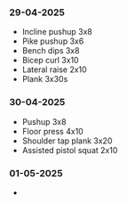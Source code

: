 ### 29-04-2025
- Incline pushup 3x8
- Pike pushup 3x6
- Bench dips 3x8
- Bicep curl 3x10
- Lateral raise 2x10
- Plank 3x30s
### 30-04-2025
- Pushup 3x8
- Floor press 4x10
- Shoulder tap plank 3x20
- Assisted pistol squat 2x10
### 01-05-2025
- 